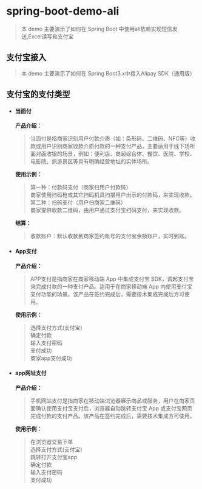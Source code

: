 # spring-boot-demo-ali

> 本 demo 主要演示了如何在 Spring Boot 中使用ali依赖实现短信发送,Excel读写和支付宝

## 支付宝接入

> 本 demo 主要演示了如何在 Spring Boot3.x中接入Alipay SDK（通用版）

## 支付宝的支付类型

- #### 当面付
  **产品介绍：**
  > 当面付是指商家识别用户付款介质（如：条形码、二维码、NFC等）收款或用户识别商家收款介质付款的一种支付产品，主要适用于线下场所面对面收银的场景，例如：便利店、商超综合体、餐饮、医院、学校、电影院、旅游景区等具有明确经营地址的实体场所。

  **使用示例：**
  > 第一种：付款码支付（商家扫用户付款码）<br/>
  > 商家使用扫码枪或其它扫码机具扫描用户出示的付款码，来实现收款。<br/>
  > 第二种：扫码支付（用户扫商家二维码）<br/>
  > 商家提供收款二维码，由用户通过支付宝扫码支付，来实现收款。

  **结算：**
  > 收款账户：默认收款到商家签约账号的支付宝余额账户，实时到账。
  
- #### App支付
    **产品介绍：**
  >   APP支付是指商家在商家移动端 App 中集成支付宝 SDK，调起支付宝来完成付款的一种支付产品。适用于在商家移动端 App
  >   内使用支付宝支付功能的场景。该产品在签约完成后，需要技术集成完成后方可使用。

    **使用示例：**
  >  选择支付方式(支付宝) <br/>
  >  确定付款 <br/>
  >  输入支付密码 <br/>
  >  支付成功 <br/>
  >  商家app支付成功

- #### app网址支付

  **产品介绍：**
  > 手机网站支付是指商家在移动端浏览器展示商品或服务，用户在商家页面确认使用支付宝支付后，浏览器自动跳转支付宝 App
  > 或支付宝网页完成付款的支付产品。该产品在签约完成后，需要技术集成方可使用。

  **使用示例：**
  > 在浏览器交易下单 <br/>
  > 选择支付方式(支付宝) <br/>
  > 跳转打开支付宝app <br/>
  > 确定付款 <br/>
  > 输入支付密码 <br/>
  > 支付成功